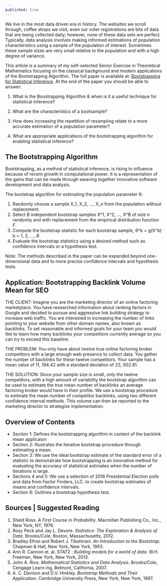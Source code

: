 ```yaml
---
published: true
---
```

We live in the most data driven era in history. The websites we scroll through, coffee shops we visit, even our voter registrations are bits of data that are being collected daily; however, none of these data sets are perfect. Typically, data analysis involves making informed estimations of population characteristics using a sample of the population of interest. Sometimes these sample sizes are very small relative to the population and with a high degree of variance. 

This article is a summary of my self-selected Senior Exercise in Theoretical Mathematics focusing on the classical background and modern applications of the Bootstrapping Algorithm. The full paper is available at: [Bootstrapping for Statistical Inference](https://www.linkedin.com/in/alyssaraywilliams/detail/treasury/education:256028703/?entityUrn=urn%3Ali%3Afsd_profileTreasuryMedia%3A(ACoAABdluQwBnbuo1o62aarNsG0cKXLLQqvVGkI%2C1617934975822)&section=education%3A256028703&treasuryCount=1&lipi=urn%3Ali%3Apage%3Ad_flagship3_profile_view_base%3B57ft9Hy6Qo28Qm3%2FsQi4qg%3D%3D&licu=urn%3Ali%3Acontrol%3Ad_flagship3_profile_view_base-treasury_thumbnail_cell). At the end of the paper you should be able to answer:

1. What is the Boostrapping Algorithm & when is it a useful technique for statistical inference?

2. What are the characteristics of a bootsample?

3. How does increasing the repetition of resampling relate to a more accurate estimation of a population parameter?

4. What are appropriate applications of the bootstrapping algorithm for enabling statistical inference? 

## The Bootstrapping Algorithm 

Bootstrapping, as a method of statistical inference, is rising to influence because of recent growth in computational power. It is a representation of the gains that can be made through weaving together innovative software development and data analysis. 

  The bootstrap algorithm for estimating the population parameter θ:
  1. Randomly choose a sample X_1, X_2, ..., X_n from the population without replacement. 
  2. Select _B_ independent bootstrap samples X^1, X^2, ..., X^B of size _n_ randomly and with replacement from the empirical distribution function _F_. 
  3. Compute the bootstrap statistic for each bootstrap sample, 
  θ^b = g(X^b) b = 1, 2, ..., _B_ 
  4. Evaluate the bootstrap statistics using a desired method such as confidence intervals or a hypothesis test.
  
Note: The methods described in the paper can be expanded beyond one-dimensional data and to more precise confidence intervals and hypothesis tests.

## Application: Bootstrapping Backlink Volume Mean for SEO

THE CLIENT: Imagine you are the marketing director of an online factoring marketplace. You have researched information about ranking factors in Google and decided to pursue and aggressive link building strategy to increase web traffic. You are interested in increasing the number of links pointing to your website from other domain names, also known as backlinks. To set reasonable and informed goals for your team you would like to learn how many backlinks your competitors currently average so you can try to exceed this baseline. 

THE PROBLEM: You only have about twelve true online factoring broker competitors with a large enough web presence to collect data. You gather the number of backlinks for these twelve competitors. Your sample has a mean value of 11, 194.42 with a standard deviation of 23, 002.81. 

THE SOLUTION: Since your sample size is small, only the twelve competitors, with a high amount of variability the bootstrap algorithm can be used to estimate the true mean number of backlinks an average factoring broker would have in their profile. We use a bootstrap procedure to estimate the mean number of competitor backlinks, using two different confidence interval methods. This volume can then be reported to the marketing director to strategize implementation. 

## Overview of Contents

- Section 1: Defines the bootstrapping algorithm in context of the backlink mean applicaion
- Section 2: Illustrates the iterative bootstrap procedure through estimating a mean. 
- Section 3: We use the ideal bootstrap estimate of the standard error of a statistic to demonstrate how bootstrapping is an innovative method for evaluating the accuracy of statistical estimates when the number of iterations is large. 
- Sections 4 and 5: We use a selection of 2016 Presidential Election polls and data from Factor Finders, LLC. to create bootstrap estimates of means and confidence intervals. 
- Section 6: Outlines a bootstrap hypothesis test. 

## Sources | Suggested Reading

1. Sheld Ross. _A First Course in Probability_. Macmillan Publishing Co., Inc., New York, NY, 1976. 
2. Roxy Peck and Jay L. Devore. _Statistics: The Exploration & Analysis of Data_. Brooks/Cole, Boston, Massachusetts, 2012. 
3. Bradley Efron and Robert J. Tibshirani. _An Introduction to the Bootstrap_. Chapman & Hall, New York, New York, 1993. 
4. Ann R. Cannon et. al. STAT2 : _Building models for a world of data_. W.H. Freeman, New York, New York, 2013. 
5. John A. Rice. _Mathematical Statistics and Data Analysis_. Brooks/Cole, Cengage Learn ing, Belmont, California, 2007. 
7. A. C. Davison and D.V. Hinkley. _Bootstrap Methods and Their Application_. Cambridge University Press, New York, New York, 1997.

